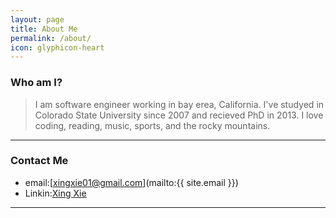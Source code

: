 ```yaml
---
layout: page
title: About Me
permalink: /about/
icon: glyphicon-heart
---
```


### Who am I?

> I am software engineer working in bay erea, California. I've studyed in Colorado State University since 2007 and recieved PhD in 2013. I love coding, reading, music, sports, and the rocky mountains.    

---

### Contact Me

* email:[xingxie01@gmail.com](mailto:{{ site.email }})
* Linkin:[Xing Xie](https://www.linkedin.com/pub/xing-xie/30/320/1a3)

---
